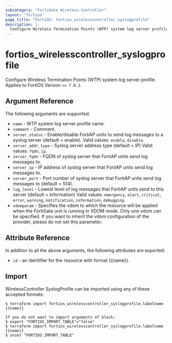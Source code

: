 ```yaml
---
subcategory: "FortiGate Wireless-Controller"
layout: "fortios"
page_title: "FortiOS: fortios_wirelesscontroller_syslogprofile"
description: |-
  Configure Wireless Termination Points (WTP) system log server profile.
---
```


# fortios_wirelesscontroller_syslogprofile
Configure Wireless Termination Points (WTP) system log server profile. Applies to FortiOS Version `>= 7.0.2`.

## Argument Reference

The following arguments are supported:

* `name` - WTP system log server profile name.
* `comment` - Comment.
* `server_status` - Enable/disable FortiAP units to send log messages to a syslog server (default = enable). Valid values: `enable`, `disable`.
* `server_addr_type` - Syslog server address type (default = IP) Valid values: `fqdn`, `ip`.
* `server_fqdn` - FQDN of syslog server that FortiAP units send log messages to.
* `server_ip` - IP address of syslog server that FortiAP units send log messages to.
* `server_port` - Port number of syslog server that FortiAP units send log messages to (default = 514).
* `log_level` - Lowest level of log messages that FortiAP units send to this server (default = information) Valid values: `emergency`, `alert`, `critical`, `error`, `warning`, `notification`, `information`, `debugging`.
* `vdomparam` - Specifies the vdom to which the resource will be applied when the FortiGate unit is running in VDOM mode. Only one vdom can be specified. If you want to inherit the vdom configuration of the provider, please do not set this parameter.


## Attribute Reference

In addition to all the above arguments, the following attributes are exported:
* `id` - an identifier for the resource with format {{name}}.

## Import

WirelessController SyslogProfile can be imported using any of these accepted formats:
```
$ terraform import fortios_wirelesscontroller_syslogprofile.labelname {{name}}

If you do not want to import arguments of block:
$ export "FORTIOS_IMPORT_TABLE"="false"
$ terraform import fortios_wirelesscontroller_syslogprofile.labelname {{name}}
$ unset "FORTIOS_IMPORT_TABLE"
```
